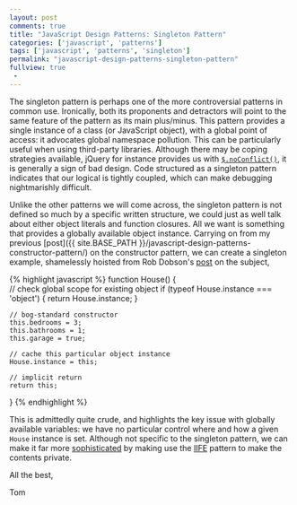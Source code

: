 ```yaml
---
layout: post
comments: true
title: "JavaScript Design Patterns: Singleton Pattern"
categories: ['javascript', 'patterns']
tags: ['javascript', 'patterns', 'singleton']
permalink: "javascript-design-patterns-singleton-pattern"
fullview: true
 -
---
```


The singleton pattern is perhaps one of the more controversial patterns in common use. Ironically, both its proponents and detractors will point to the same feature of the pattern as its main plus/minus. This pattern provides a single instance of a class (or JavaScript object), with a global point of access: it advocates global namespace pollution. This can be particularly useful when using third-party libraries. Although there may be coping strategies available, jQuery for instance provides us with [`$.noConflict()`](http://api.jquery.com/jquery.noconflict/), it is generally a sign of bad design. Code structured as a singleton pattern indicates that our logical is tightly coupled, which can make debugging nightmarishly difficult.

Unlike the other patterns we will come across, the singleton pattern is not defined so much by a specific written structure, we could just as well talk about either object literals and function closures. All we want is something that provides a globally available object instance. Carrying on from my previous [post]({{ site.BASE_PATH }}/javascript-design-patterns-constructor-pattern/) on the constructor pattern, we can create a singleton example, shamelessly hoisted from Rob Dobson's [post](http://robdodson.me/javascript-design-patterns-singleton/) on the subject,

{% highlight javascript %}
function House() {  
    // check global scope for existing object
    if (typeof House.instance === 'object') {
        return House.instance;
    }

    // bog-standard constructor
    this.bedrooms = 3;
    this.bathrooms = 1;
    this.garage = true;

    // cache this particular object instance
    House.instance = this;

    // implicit return
    return this;
}
{% endhighlight %}

This is admittedly quite crude, and highlights the key issue with globally available variables: we have no particular control where and how a given `House` instance is set. Although not specific to the singleton pattern, we can make it far more [sophisticated](http://addyosmani.com/resources/essentialjsdesignpatterns/book/#singletonpatternjavascript) by making use the [IIFE](http://en.wikipedia.org/wiki/Immediately-invoked_function_expression) pattern to make the contents private.

All the best,

Tom
